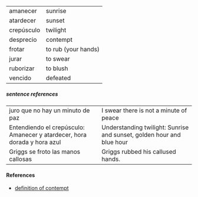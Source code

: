 

| | |
|-|-|
| amanecer | sunrise |
| atardecer | sunset |
| crepúsculo | twilight |
| desprecio | contempt |
| frotar | to rub (your hands) |
| jurar | to swear |
| ruborizar | to blush |
| vencido | defeated |

##### sentence references

| | |
|-|-|
| juro que no hay un minuto de paz | I swear there is not a minute of peace |
| Entendiendo el crepúsculo: Amanecer y atardecer, hora dorada y hora azul | Understanding twilight: Sunrise and sunset, golden hour and blue hour |
| Griggs se froto las manos callosas | Griggs rubbed his callused hands. |

#### References

* [definition of contempt](http://tinyurl.com/ympxc5u6)
